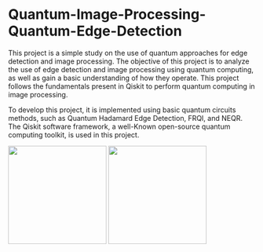 # Quantum-Image-Processing-Quantum-Edge-Detection

This project is a simple study on the use of quantum approaches for edge detection and image processing. The objective of this project is to analyze the use of edge detection and image processing using quantum computing, as well as gain a basic understanding of how they operate. This project follows the fundamentals present in Qiskit to perform quantum computing in image processing.

To develop this project, it is implemented using basic quantum circuits methods, such as Quantum Hadamard Edge Detection, FRQI, and NEQR. The Qiskit software framework, a well-Known open-source quantum computing toolkit, is used in this project.

<p float="left">
  <img src="https://github.com/telmocunha/Quantum-Image-Processing-Quantum-Edge-Detection/assets/45535834/3a0c589f-9d59-4f89-94b5-9c053c10449e" width="200" />
  <img src="https://github.com/telmocunha/Quantum-Image-Processing-Quantum-Edge-Detection/assets/45535834/6d4dc94b-fa75-4321-98da-73f2c0e2e6b6" width="200" />
</p>

